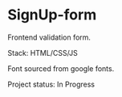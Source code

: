 # SignUp-form
Frontend validation form. 

Stack: HTML/CSS/JS 

Font sourced from google fonts.

Project status: In Progress
